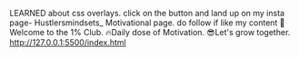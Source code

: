 LEARNED about css overlays.
click on the button and land up on my insta page- Hustlersmindsets_ Motivational page.
do follow if like my content
💫Welcome to the 1% Club.
🔥Daily dose of Motivation.
😎Let's grow together.
http://127.0.0.1:5500/index.html